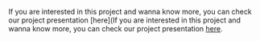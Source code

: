 If you are interested in this project and wanna know more, you can check our project presentation [here](If you are interested in this project and wanna know more, you can check our project presentation [here](https://www.canva.com/design/DAF3vGK_0P0/3mWf6aFSK8haMsH-Ai-inQ/edit?utm_content=DAF3vGK_0P0&utm_campaign=designshare&utm_medium=link2&utm_source=sharebutton).